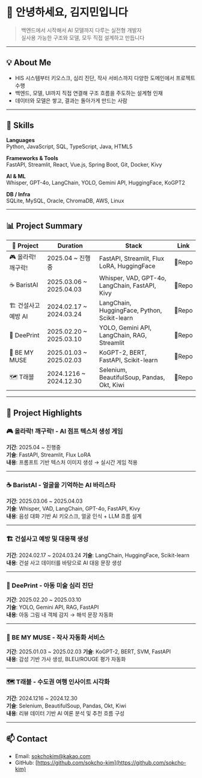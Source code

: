 # 👋 안녕하세요, 김지민입니다

> 백엔드에서 시작해서 AI 모델까지 다루는 실전형 개발자  
> 실사용 가능한 구조와 모델, 모두 직접 설계하고 만듭니다

---

## 💡 About Me

- HIS 시스템부터 키오스크, 심리 진단, 작사 서비스까지 다양한 도메인에서 프로젝트 수행
- 백엔드, 모델, UI까지 직접 연결해 구조 흐름을 주도하는 설계형 인재
- 데이터와 모델은 쌓고, 결과는 돌아가게 만드는 사람

---

## 🧠 Skills

**Languages**  
Python, JavaScript, SQL, TypeScript, Java, HTML5

**Frameworks & Tools**  
FastAPI, Streamlit, React, Vue.js, Spring Boot, Git, Docker, Kivy

**AI & ML**  
Whisper, GPT-4o, LangChain, YOLO, Gemini API, HuggingFace, KoGPT2

**DB / Infra**  
SQLite, MySQL, Oracle, ChromaDB, AWS, Linux

---

## 📊 Project Summary

| 🌟 Project              | Duration              | Stack                                               | Link   |
|------------------------|------------------------|------------------------------------------------------|--------|
| 🎮 올라락! 깨구락!       | 2025.04 ~ 진행중        | FastAPI, Streamlit, Flux LoRA, HuggingFace          | 🔗Repo |
| ☕ BaristAI             | 2025.03.06 ~ 2025.04.03      | Whisper, VAD, GPT-4o, LangChain, FastAPI, Kivy      | 🔗Repo |
| 🏗 건설사고 예방 AI      | 2024.02.17 ~ 2024.03.24       | LangChain, HuggingFace, Python, Scikit-learn        | 🔗Repo |
| 🧠 DeePrint            | 2025.02.20 ~ 2025.03.10       | YOLO, Gemini API, LangChain, RAG, Streamlit         | 🔗Repo |
| 🎵 BE MY MUSE          | 2025.01.03 ~ 2025.02.03       | KoGPT-2, BERT, FastAPI, Scikit-learn                | 🔗Repo |
| 🗺 T래블                 | 2024.1216 ~ 2024.12.30                 | Selenium, BeautifulSoup, Pandas, Okt, Kiwi          | 🔗Repo |

---

## 🧩 Project Highlights

### 🎮 올라락! 깨구락! - AI 점프 텍스처 생성 게임  
**기간**: 2025.04 ~ 진행중  
**기술**: FastAPI, Streamlit, Flux LoRA  
**내용**: 프롬프트 기반 텍스처 이미지 생성 → 실시간 게임 적용

---

### ☕ BaristAI - 얼굴을 기억하는 AI 바리스타  
**기간**: 2025.03.06 ~ 2025.04.03  
**기술**: Whisper, VAD, LangChain, GPT-4o, FastAPI, Kivy  
**내용**: 음성 대화 기반 AI 키오스크, 얼굴 인식 + LLM 흐름 설계

---

### 🏗 건설사고 예방 및 대응책 생성  
**기간**: 2024.02.17 ~ 2024.03.24 
**기술**: LangChain, HuggingFace, Scikit-learn  
**내용**: 건설 사고 데이터를 바탕으로 AI 대응 문장 생성

---

### 🧠 DeePrint - 아동 미술 심리 진단  
**기간**: 2025.02.20 ~ 2025.03.10  
**기술**: YOLO, Gemini API, RAG, FastAPI  
**내용**: 아동 그림 내 객체 감지 → 해석 문장 자동화

---

### 🎵 BE MY MUSE - 작사 자동화 서비스  
**기간**: 2025.01.03 ~ 2025.02.03 
**기술**: KoGPT-2, BERT, SVM, FastAPI  
**내용**: 감성 기반 가사 생성, BLEU/ROUGE 평가 자동화

---

### 🗺 T래블 - 수도권 여행 인사이트 시각화  
**기간**: 2024.1216 ~ 2024.12.30  
**기술**: Selenium, BeautifulSoup, Pandas, Okt, Kiwi  
**내용**: 리뷰 데이터 기반 AI 여론 분석 및 추천 흐름 구성

---

## 📫 Contact

- Email: sokchokim@kakao.com  
- GitHub: [https://github.com/sokcho-kim](https://github.com/sokcho-kim)
